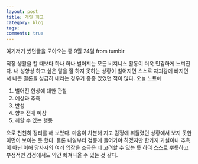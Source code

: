 ```yaml
---
layout: post
title: 개인 회고
category: blog
tags:
comments: true
---
```

여기저기 썼던글을 모아오는 중 9월 24일 from tumblr


직장 생활을 할 때보다 하나 하나 벌어지는 모든 비지니스 활동이 더욱 민감하게 느껴진다. 내 성향상 하고 싶은 말을 잘 하지 못하는 상황이 벌어지면 스스로 자괴감에 빠지면서 나쁜 결론을 성급히 내리는 경우가 종종 있었던 적이 많다.
오늘 노트에

1. 벌어진 현상에 대한 관찰
2. 예상과 추측
3. 반성
4. 향후 전개 예상
5. 취할 수 있는 행동

으로 천천히 정리를 해 보았다.
마음이 차분해 지고 감정에 휘둘렸던 상황에서 보지 못한 이면이 보이는 듯 했다. 물론 내일부터 검증에 들어가야 하겠지만 한가지 가설이나 추측이 아닌 이해 당사자의 여러 입장을 조금은 더 고려할 수 있는 듯 하여 스스로 뿌듯하고 부정적인 감정에서도 약간 빠져나올 수 있는 것 같다.
